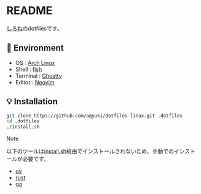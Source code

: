 # README

[しろね](https://github.com/aqyuki)のdotfilesです。

## 🌲 Environment

- OS : [Arch Linux](https://archlinux.org/)
- Shell : [fish](https://archlinux.org/)
- Terminal : [Ghostty](https://ghostty.org/)
- Editor : [Neovim](https://neovim.io/)

## 💡 Installation

```bash
git clone https://github.com/aqyuki/dotfiles-linux.git .dotfiles
cd .dotfiles
./install.sh
```

> [!NOTE]
> 以下のツールは[install.sh](./install.sh)経由でインストールされないため、手動でのインストールが必要です。
>
> - [uv](https://docs.astral.sh/uv/)
> - [rust](https://www.rust-lang.org/ja)
> - [go](https://go.dev/)
